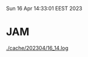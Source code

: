 Sun 16 Apr 14:33:01 EEST 2023
# JAM
<a href='./cache/202304/16_14.log'>./cache/202304/16_14.log</a>
